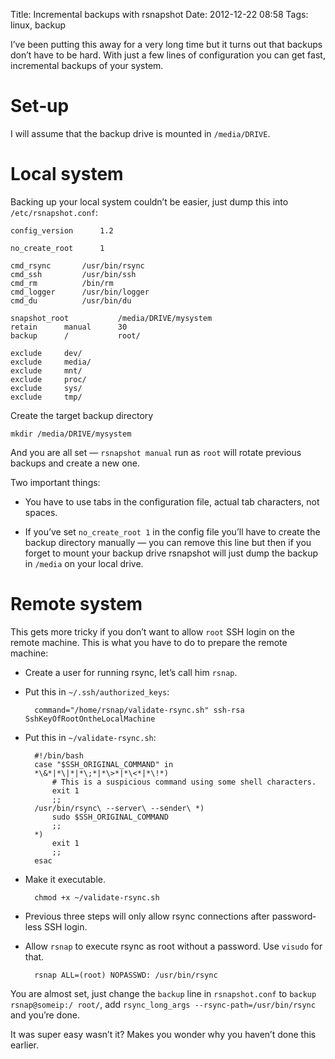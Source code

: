 Title: Incremental backups with rsnapshot
Date: 2012-12-22 08:58
Tags: linux, backup

I’ve been putting this away for a very long time but it turns out that backups
don’t have to be hard.  With just a few lines of configuration you can get fast,
incremental backups of your system.

# Set‐up
I will assume that the backup drive is mounted in `/media/DRIVE`.

# Local system
Backing up your local system couldn’t be easier, just dump this into
`/etc/rsnapshot.conf`:

    config_version      1.2

    no_create_root      1

    cmd_rsync       /usr/bin/rsync
    cmd_ssh         /usr/bin/ssh
    cmd_rm          /bin/rm
    cmd_logger      /usr/bin/logger
    cmd_du          /usr/bin/du

    snapshot_root           /media/DRIVE/mysystem
    retain      manual      30
    backup      /           root/

    exclude     dev/
    exclude     media/
    exclude     mnt/
    exclude     proc/
    exclude     sys/
    exclude     tmp/

Create the target backup directory

    mkdir /media/DRIVE/mysystem

And you are all set — `rsnapshot manual` run as `root` will rotate previous
backups and create a new one.

Two important things:

* You have to use tabs in the configuration file, actual tab characters, not
  spaces.

* If you’ve set `no_create_root 1` in the config file you’ll have to create the
  backup directory manually — you can remove this line but then if you forget to
  mount your backup drive rsnapshot will just dump the backup in `/media` on
  your local drive.

# Remote system
This gets more tricky if you don’t want to allow `root` SSH login on the remote
machine.  This is what you have to do to prepare the remote machine:

* Create a user for running rsync, let’s call him `rsnap`.

* Put this in `~/.ssh/authorized_keys`:

        command="/home/rsnap/validate-rsync.sh" ssh-rsa SshKeyOfRootOntheLocalMachine

* Put this in `~/validate-rsync.sh`:

        #!/bin/bash
        case "$SSH_ORIGINAL_COMMAND" in
        *\&*|*\|*|*\;*|*\>*|*\<*|*\!*)
            # This is a suspicious command using some shell characters.
            exit 1
            ;;
        /usr/bin/rsync\ --server\ --sender\ *)
            sudo $SSH_ORIGINAL_COMMAND
            ;;
        *)
            exit 1
            ;;
        esac

* Make it executable.

        chmod +x ~/validate-rsync.sh

* Previous three steps will only allow rsync connections after password‐less SSH
  login.

* Allow `rsnap` to execute rsync as root without a password.  Use `visudo` for that.

        rsnap ALL=(root) NOPASSWD: /usr/bin/rsync

You are almost set, just change the `backup` line in `rsnapshot.conf` to `backup
rsnap@someip:/ root/`, add `rsync_long_args --rsync-path=/usr/bin/rsync` and
you’re done.

It was super easy wasn’t it?  Makes you wonder why you haven’t done this
earlier.
